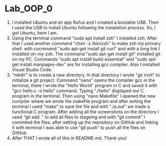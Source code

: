 # Lab_OOP_0

1. I installed Ubuntu and an app Rufus and I created a bootable USB. Then I used the USB to install Ubuntu following the instalation process. So, I got
Ubuntu, here I am.
2. Using the terminal command "sudo apt install zsh" I installed zsh. After that I used another command "chsh -s /bin/zsh" to make zsh my primary shell.
with cocmmand "sudo apt-get install git curl" and with a long link I installed oh-my-zsh.
The command "sudo apt-get install git" installed git on my PC.
Commands "sudo apt install build-essential" and "sudo apt-get install manpages-dev" are for installing gcc compiler.
Also I installed Visual Studio Code.
3. "mkdir" is to create a new directory. In that directory I wrote "git innit" to initialize a git project. Command "nano" opens the compiler gcc in the terminal,
there I wrote the "Hello World" program in C and saved it with "gcc hello.c -o hello" command. Typing "./hello" displayed our C program in the terminal. Then using "nano Makefile" I opened the new compiler where we wrote the makefile program and after exiting the terminal I used "make" to save the file and with "./a.out" we made a functional C program. After adding all the screenshots on the directory I used "git add ." to add all files to stageing and with "git commit" I commited the files.
after setting up the repository on GitHub and linking it with terminal I was able to use "git push" to push all the files on GitHub.
4. After THAT I wrote all of this in README.md. Thank you!
